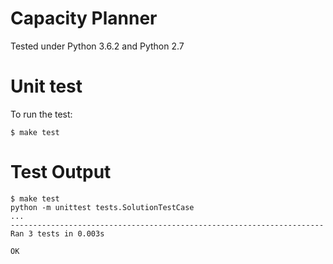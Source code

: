 # Capacity Planner

Tested under Python 3.6.2 and Python 2.7


Unit test
=========


To run the test:

`$ make test`


Test Output
===========
```
$ make test
python -m unittest tests.SolutionTestCase
...
----------------------------------------------------------------------
Ran 3 tests in 0.003s

OK

```
